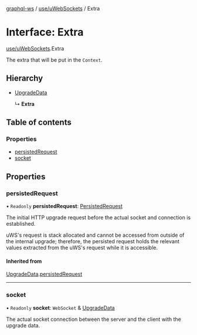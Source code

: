 [graphql-ws](../README.md) / [use/uWebSockets](../modules/use_uwebsockets.md) / Extra

# Interface: Extra

[use/uWebSockets](../modules/use_uwebsockets.md).Extra

The extra that will be put in the `Context`.

## Hierarchy

- [UpgradeData](use_uwebsockets.upgradedata.md)

  ↳ **Extra**

## Table of contents

### Properties

- [persistedRequest](use_uwebsockets.extra.md#persistedrequest)
- [socket](use_uwebsockets.extra.md#socket)

## Properties

### persistedRequest

• `Readonly` **persistedRequest**: [PersistedRequest](use_uwebsockets.persistedrequest.md)

The initial HTTP upgrade request before the actual
socket and connection is established.

uWS's request is stack allocated and cannot be accessed
from outside of the internal upgrade; therefore, the persisted
request holds the relevant values extracted from the uWS's request
while it is accessible.

#### Inherited from

[UpgradeData](use_uwebsockets.upgradedata.md).[persistedRequest](use_uwebsockets.upgradedata.md#persistedrequest)

___

### socket

• `Readonly` **socket**: `WebSocket` & [UpgradeData](use_uwebsockets.upgradedata.md)

The actual socket connection between the server and the client
with the upgrade data.
